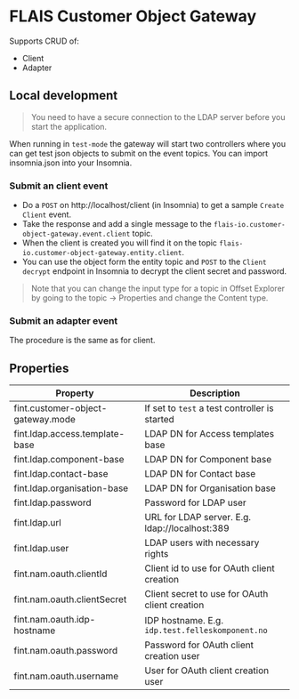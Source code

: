 # FLAIS Customer Object Gateway

Supports CRUD of:

* Client
* Adapter

## Local development

> You need to have a secure connection to the LDAP server before you start the application.

When running in `test-mode` the gateway will start two controllers where you can get test json objects to submit on the
event topics. You can import insomnia.json into your Insomnia.


### Submit an client event

* Do a `POST` on http://localhost/client (in Insomnia) to get a sample `Create Client` event.
* Take the response and add a single message to the `flais-io.customer-object-gateway.event.client` topic.
* When the client is created you will find it on the topic `flais-io.customer-object-gateway.entity.client`.
* You can use the object form the entity topic and `POST` to the `Client decrypt` endpoint in Insomnia to decrypt the
  client secret and password.

> Note that you can change the input type for a topic in Offset Explorer by going to the topic -> Properties and change
> the Content type.

### Submit an adapter event
The procedure is the same as for client.

## Properties

| Property                          | Description                                      |
|-----------------------------------|--------------------------------------------------|
| fint.customer-object-gateway.mode | If set to `test` a test controller is started    |
| fint.ldap.access.template-base    | LDAP DN for Access templates base                |
| fint.ldap.component-base          | LDAP DN for Component base                       |
| fint.ldap.contact-base            | LDAP DN for Contact base                         |
| fint.ldap.organisation-base       | LDAP DN for Organisation base                    |
| fint.ldap.password                | Password for LDAP user                           |
| fint.ldap.url                     | URL for LDAP server. E.g. ldap://localhost:389   |
| fint.ldap.user                    | LDAP users with necessary rights                 |
| fint.nam.oauth.clientId           | Client id to use for OAuth client creation       |
| fint.nam.oauth.clientSecret       | Client secret to use for OAuth client creation   |
| fint.nam.oauth.idp-hostname       | IDP hostname. E.g. `idp.test.felleskomponent.no` |
| fint.nam.oauth.password           | Password for OAuth client creation user          |
| fint.nam.oauth.username           | User for OAuth client creation user              |



